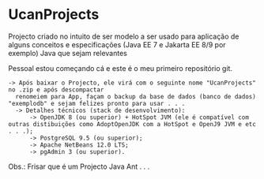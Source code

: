 # UcanProjects

Projecto criado no intuito de ser modelo a ser usado para aplicação de alguns conceitos e especificações (Java EE 7 e Jakarta EE 8/9 por exemplo) Java que sejam relevantes 

Pessoal estou começando cá e este é o meu primeiro repositório git.

    -> Após baixar o Projecto, ele virá com o seguinte nome "UcanProjects" no .zip e após descompactar  
      renomeiem para App, façam o backup da base de dados (banco de dados) "exemplodb" e sejam felizes pronto para usar . . .       
      -> Detalhes técnicos (stack de desenvolvimento):
          -> OpenJDK 8 (ou superior) + HotSpot JVM (ele é compatível com outras distibuições como AdoptOpenJDK com a HotSpot e OpenJ9 JVM e etc . . .);
          -> PostgreSQL 9.5 (ou superior);
          -> Apache NetBeans 12.0 LTS;
          -> pgAdmin 3 (ou superior).
          
Obs.: Frisar que é um Projecto Java Ant . . .

